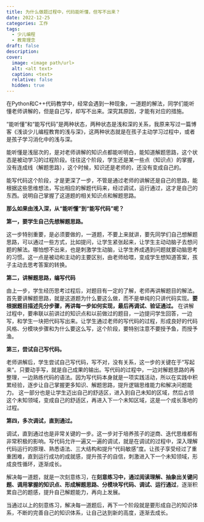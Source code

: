 ```yaml
---
title: 为什么做题过程中，代码能听懂，但写不出来？
date: 2022-12-25
categories: 工作
tags:
  - 少儿编程
  - 教育理念
draft: false
description: 
cover:
  image: <image path/url>
  alt: <alt text>
  caption: <text>
  relative: false
  hidden: true
---
```

在Python和C++代码教学中，经常会遇到一种现象，一道题的解法，同学们能听懂老师讲解的，但是自己写，却写不出来。深究其原因，才能有对应的措施。

“能听懂”和“能写代码”是两种状态，两种状态是浅和深的关系，我原来写过一篇博客《浅谈少儿编程教育的浅与深》，这两种状态就是在孩子主动学习过程中，或者是孩子学习消化中的浅与深。

能听懂是浅层次的，是对老师讲解的知识点都能听明白，能知道解题思路，这个状态是被动学习的过程阶段。往往这个阶段，学生还是某一些点（知识点）的掌握，没有连成线（解题思路），这个时候，知识还是老师的，还没有变成自己的。

能写代码这个阶段，才是更深了一步，不管是通过老师的讲解还是自己的思路，能根据这些思维想法，写出相应的解题代码来，经过调试，运行通过，这才是自己的东西。说明自己掌握了这道题的相关知识点和解题思路。

**那么如果由浅入深，从“能听懂”到“能写代码”呢？**

**第一，要学生自己先想解题思路。**

这一步特别重要，是必须要做的，一道题，不要上来就讲，要先同学们自己想解题思路，可以通过一些方式，比如提问，让学生紧张起来，让学生主动动脑子去想问题的解法。哪怕想不出来，也是刺激学生动脑，让学生养成遇到问题就要动脑思考的习惯。这一点是被动和主动的主要区别，由老师给喂，变成学生想知道答案，孩子主动去思考答案的转换。

**第二，讲解题思路，编写代码**

由上一步，学生经历思考过程后，对题目有一定的了解，老师再讲解题目的解法。首先要讲解题思路，就是这道题为什么要这么做，而不是单纯的只讲代码实现。**要根据题目描述先分步骤，再讲每一步如何实现，最后再调试、验证通过。** 在讲解过程中，要串联以前讲过的知识点和以前做过的题目，一边提问学生回答，一边写，和学生一块把代码写出来。让学生通过老师的写代码的过程，形成良好的代码风格、分模块步骤和为什么要这么写，这个阶段，要特别注意不要授予鱼，而授予渔。

**第三，尝试自己写代码。**

老师讲解后，学生尝试自己写代码，写不对，没有关系，这一步的关键在于“写起来“。只要动手写，就是自己成果的输出。写代码的过程中，一边对解题思路的再整理，一边熟练代码的语法。因为写代码本身就是一项实践活动，所以在实践中积累经验，逐步让自己掌握更多知识、解题思路，提升逻辑思维能力和解决问题能力。 这一部分也是让学生迈出自己的舒适区，进入到自己未知的区域，然后占领这个未知领域，变成自己的舒适区，再进入下一个未知区域，这是一个成长落地的过程。

**第四，多次调试，直到通过。**

调试，直到通过也是非常关键的一步。这一步对于培养孩子的逆商、迭代思维都有非常积极的影响。写代码允许一遍又一遍的调试，就是在调试的过程中，深入理解代码运行的原理、熟悉语法、三大结构和提升“代码敏感”度。让孩子享受经过了重重困难，直到运行成功的成就感，提升孩子的自信，刺激进入下一个未知领域，形成良性循环，逐渐成长。

解决每一道题，就是一次刻意练习，在**刻意练习中，通过阅读理解、抽象出关键问题、调用掌握的知识点、形成解题思路、分模块写代码、调试、运行通过**，逐渐积累自己的题感，提升自己解题能力，再向上发展。

当通过以上的刻意练习，解决每一道题后，再下一个阶段就是要形成自己的知识体系，不断的完善自己的知识体系，让自己达到新的高度，逐渐去成长。
